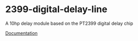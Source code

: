 # 2399-digital-delay-line
A 10hp delay module based on the PT2399 digital delay chip

[Documentation](https://f113x.github.io/projects-documentation/Eurorack/2399-Digital-Delay-Line/)
